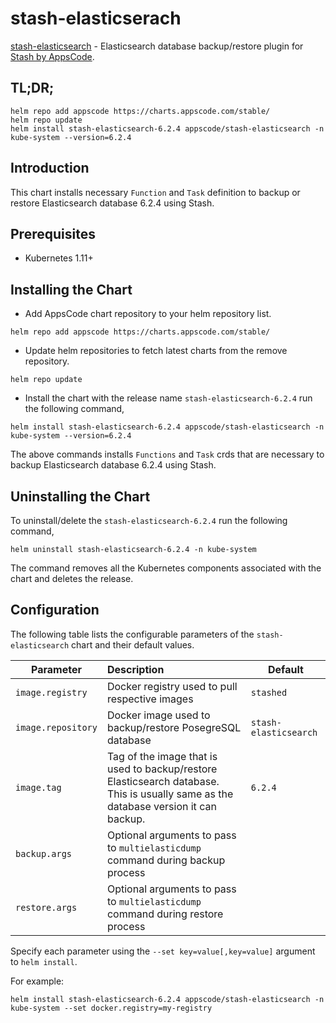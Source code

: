 # stash-elasticserach

[stash-elasticsearch](https://github.com/stashed/stash-elasticsearch) - Elasticsearch database backup/restore plugin for [Stash by AppsCode](https://appscode.com/products/stash/).

## TL;DR;

```console
helm repo add appscode https://charts.appscode.com/stable/
helm repo update
helm install stash-elasticsearch-6.2.4 appscode/stash-elasticsearch -n kube-system --version=6.2.4
```

## Introduction

This chart installs necessary `Function` and `Task` definition to backup or restore Elasticsearch database 6.2.4 using Stash.

## Prerequisites

- Kubernetes 1.11+

## Installing the Chart

- Add AppsCode chart repository to your helm repository list.

```console
helm repo add appscode https://charts.appscode.com/stable/
```

- Update helm repositories to fetch latest charts from the remove repository.

```console
helm repo update
```

- Install the chart with the release name `stash-elasticsearch-6.2.4` run the following command,

```console
helm install stash-elasticsearch-6.2.4 appscode/stash-elasticsearch -n kube-system --version=6.2.4
```

The above commands installs `Functions` and `Task` crds that are necessary to backup Elasticsearch database 6.2.4 using Stash.

## Uninstalling the Chart

To uninstall/delete the `stash-elasticsearch-6.2.4` run the following command,

```console
helm uninstall stash-elasticsearch-6.2.4 -n kube-system
```

The command removes all the Kubernetes components associated with the chart and deletes the release.

## Configuration

The following table lists the configurable parameters of the `stash-elasticsearch` chart and their default values.

| Parameter          | Description                                                                                                                         | Default               |
| ------------------ | :---------------------------------------------------------------------------------------------------------------------------------- | --------------------- |
| `image.registry`   | Docker registry used to pull respective images                                                                                      | `stashed`             |
| `image.repository` | Docker image used to backup/restore PosegreSQL database                                                                             | `stash-elasticsearch` |
| `image.tag`        | Tag of the image that is used to backup/restore Elasticsearch database. This is usually same as the database version it can backup. | `6.2.4`               |
| `backup.args`      | Optional arguments to pass to `multielasticdump` command  during backup process                                                     |                       |
| `restore.args`     | Optional arguments to pass to `multielasticdump` command during restore process                                                     |                       |

Specify each parameter using the `--set key=value[,key=value]` argument to `helm install`.

For example:

```console
helm install stash-elasticsearch-6.2.4 appscode/stash-elasticsearch -n kube-system --set docker.registry=my-registry
```
